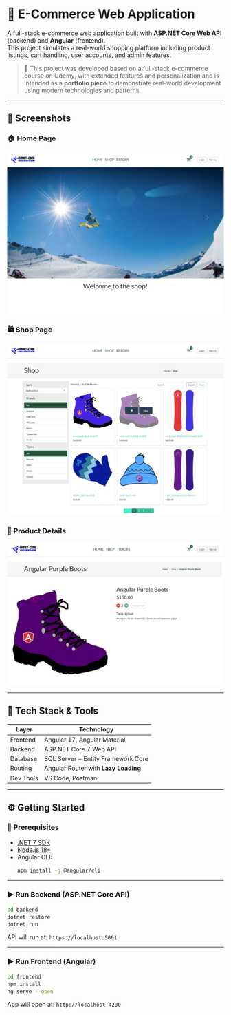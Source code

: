 # 🛒 E-Commerce Web Application

A full-stack e-commerce web application built with **ASP.NET Core Web API** (backend) and **Angular** (frontend).  
This project simulates a real-world shopping platform including product listings, cart handling, user accounts, and admin features.

> 🎯 This project was developed based on a full-stack e-commerce course on Udemy, with extended features and personalization and is intended as a **portfolio piece** to demonstrate real-world development using modern technologies and patterns.

---

## 📸 Screenshots

### 🏠 Home Page
![Home Page](screenshots/Home-Page.png)

### 🛍️ Shop Page
![Shop Page](screenshots/Shop-Page.png)

### 📄 Product Details
![Product Details](screenshots/Product-Details.png)

---

## 🧰 Tech Stack & Tools

| Layer       | Technology                             |
|-------------|-----------------------------------------|
| Frontend    | Angular 17, Angular Material            |
| Backend     | ASP.NET Core 7 Web API                  |
| Database    | SQL Server + Entity Framework Core      |
| Routing     | Angular Router with **Lazy Loading**    |
| Dev Tools   | VS Code, Postman                        |

---

## ⚙️ Getting Started

### 🔧 Prerequisites

- [.NET 7 SDK](https://dotnet.microsoft.com/en-us/download)
- [Node.js 18+](https://nodejs.org/)
- Angular CLI:
  ```bash
  npm install -g @angular/cli
  ```

---

### ▶️ Run Backend (ASP.NET Core API)

```bash
cd backend
dotnet restore
dotnet run
```

API will run at: `https://localhost:5001`

---

### ▶️ Run Frontend (Angular)

```bash
cd frontend
npm install
ng serve --open
```

App will open at: `http://localhost:4200`

